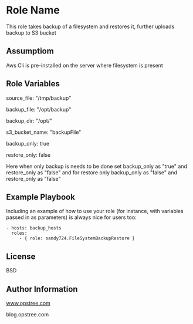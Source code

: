 Role Name
=========

This role takes backup of a filesystem and restores it, further uploads backup to S3 bucket

Assumptiom
------------

Aws Cli is pre-installed on the server where filesystem is present

Role Variables
--------------

source_file: "/tmp/backup"

backup_file: "/opt/backup"

backup_dir: "/opt/"

s3_bucket_name: "backupFile"

backup_only: true

restore_only: false

Here when only backup is needs to be done set backup_only as "true" and restore_only as "false" and for restore only backup_only as "false" and 
restore_only as "false"

Example Playbook
----------------

Including an example of how to use your role (for instance, with variables passed in as parameters) is always nice for users too:

    - hosts: backup_hosts
      roles:
         - { role: sandy724.FileSystemBackupRestore }

License
-------

BSD

Author Information
------------------

www.opstree.com

blog.opstree.com	

